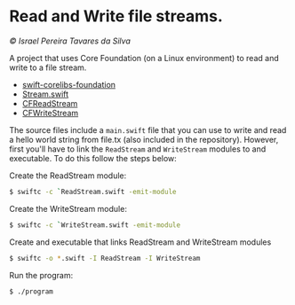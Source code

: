 # Read and Write file streams.

*© Israel Pereira Tavares da Silva*

A project that uses Core Foundation (on a Linux environment) to read and write to a file stream. 

* [swift-corelibs-foundation](https://github.com/apple/swift-corelibs-foundation)
* [Stream.swift](https://github.com/apple/swift-corelibs-foundation/blob/main/Sources/Foundation/Stream.swift#L126)
* [CFReadStream](https://developer.apple.com/documentation/corefoundation/cfreadstream-ri6)
* [CFWriteStream](https://developer.apple.com/documentation/corefoundation/cfwritestream-rc8)

The source files include a `main.swift` file that you can use to write and read a hello world string from file.tx (also included in the repository). However, first you'll have to link the `ReadStream` and `WriteStream` modules to and executable. To do this follow the steps below:

Create the ReadStream module:

```bash 
$ swiftc -c `ReadStream.swift -emit-module
```

Create the WriteStream module:
```bash 
$ swiftc -c `WriteStream.swift -emit-module
```

Create and executable that links ReadStream and WriteStream modules
```bash 
$ swiftc -o *.swift -I ReadStream -I WriteStream
```

Run the program:
```bash 
$ ./program
```
